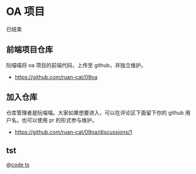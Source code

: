 # OA 项目

已结束

## 前端项目仓库

阮喵喵将 oa 项目的前端代码，上传至 github，并独立维护。

- https://github.com/ruan-cat/09oa

## 加入仓库

仓库管理者是阮喵喵。大家如果想要进入，可以在评论区下面留下你的 github 用户名。也可以使用 pr 的形式参与维护。

- https://github.com/ruan-cat/09oa/discussions/1

## tst

@[code ts](/docs/history-project/test.ts)

<!-- @[code ts](./test.ts) -->
